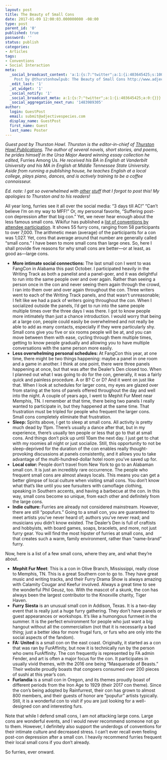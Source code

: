 ```yaml
---
layout: post
title: The Beauty of Small Cons
date: 2017-01-09 12:00:03.000000000 -08:00
type: post
parent_id: '0'
published: true
password: ''
status: publish
categories:
- Articles
tags:
- Conventions
- Social Interaction
meta:
  _social_broadcast_content: 'a:1:{s:7:"twitter";a:1:{i:403645425;s:100:"New Guest
    Post by @thurstonhowlpub: The Beauty of Small Cons http://www.adjectivespecies.com/?p=2913";}}'
  _edit_last: '1'
  _at_widget: '1'
  _social_notify: '1'
  _social_broadcast_meta: a:1:{s:7:"twitter";a:1:{i:403645425;a:0:{}}}
  _social_aggregation_next_run: '1483989305'
author:
  login: GuestPost
  email: submit@adjectivespecies.com
  display_name: GuestPost
  first_name: Guest
  last_name: Poster
---
```

<p class="p1"><em>Guest post by Thurston Howl. Thurston is the editor-in-chief of <a href="http://www.thurstonhowlpublications.com/">Thurston Howl Publications</a>. The author of several novels, short stories, and poems, he prides himself in the Ursa Major Award winning essay collection he edited, </em>Furries Among Us<em>. He received his BA in English at Vanderbilt University and his MA in English at Middle Tennessee State University. Aside from running a publishing house, he teaches English at a local college, plays piano, dances, and is actively training to be a coffee connoisseur.</em></p>
<p class="p1"><em>Ed. note: I got so overwhelmed with <a href="http://post-self.io">other</a> <a href="http://writing.drab-makyo.com/anthologies/arcana/">stuff</a> that I forgot to post this! My apologies to Thurston and to his readers!</em></p>
<p class="p1">All year long, furries see it all over the social media: “3 days till AC!” “Can’t believe I’m on my way to MFF!” Or, my personal favorite, “Suffering post-con depression after that big con.” Yet, we never hear enough about the less famous small cons. Wikifur has published a <a href="http://en.wikifur.com/wiki/List_of_conventions_by_attendance">list of conventions by attendee participation</a>. It shows 55 furry cons, ranging from 58 participants to over 7,000. The arithmetic mean (average) of the participants for a con was 1,027. Yet, cons that average around that number are generally called “small cons.” I have been to more small cons than large ones. So, here I shall provide five reasons for why small cons are better—or at least, as good as—large cons.</p>
<!--more-->
<ul class="ul1">
<li class="li1"><b>More intimate social connections: </b>The last small con I went to was FangCon in Alabama this past October. I participated heavily in the Writing Track as both a panelist and a panel-goer, and it was delightful to run into the same people over and over again. Rather than seeing a person once in the con and never seeing them again through the crowd, I ran into them over and over again throughout the con. Three writers went to each of the Writing Track panels, and that wasn’t unreasonable; I felt like we had a pack of writers going throughout the con. When I socialized outside the panels, I’d get to run into the same people multiple times over the three days I was there. I got to know people more intimately than just a chance introduction. I would worry that being at a large con, people could easily be overwhelmed and not really be able to add as many contacts, especially if they were particularly shy. Small cons give you five or six rooms people will be at, and you can move between them with ease, cycling through them multiple times, getting to know people gradually and allowing you to have multiple conversations with the same person more easily.</li>
<li class="li1"><b>Less overwhelming personal schedules: </b>At FangCon this year, at one time, there might be two things happening: maybe a panel in one room and a game in another. I think at one point, there were three panels happening at once, but that was after the Dealer’s Den closed too. When I planned out what I was going to do for the con, generally, it was a fairly quick and painless procedure. A or B? C or D? And it went on just like that. When I look at schedules for larger cons, my eyes are glazed over from staring at the tons of panels offered throughout the day and well into the night. A couple of years ago, I went to Mephit Fur Meet near Memphis, TN. I remember at that time, there being two panels I really wanted to participate in, but they happened at the same time. That frustration must be tripled for people who frequent the larger cons. Small cons completely eliminate that frustration.</li>
<li class="li1"><b>Sleep: </b>Spirits above, I get to sleep at small cons. All activity is pretty much dead by 11pm. There’s usually a dance after that, but in my experience, there’s usually ten people or less that go to that at small cons. And things don’t pick up until 10am the next day. I just get to chat with my roomies all night or just socialize. Still, this opportunity to not be sleep-deprived for the duration of the con enables really thought-provoking discussions at panels consistently, and it allows you to take advantage of the multi-hundred-dollar hotel room you’ve saved up for.</li>
<li class="li1"><b>Local color: </b>People don’t travel from New York to go to an Alabaman small con. It is just an incredibly rare occurrence. The people who frequent small cons are almost always locals. This means you can get a better glimpse of local culture when visiting small cons. You don’t know what that’s like until you see fursuiters with camoflage clothing, speaking in Southern accents, and having a barbecue at the con. In this way, small cons become so unique, from each other and definitely from the large cons.</li>
<li class="li1"><b>Indie culture: </b>Furries are already not considered mainstream. However, there are still “popufurs.” Going to a small con, you are guaranteed to meet artists you’ve never heard of; authors you’ve never read; and musicians you didn’t know existed. The Dealer’s Den is full of craftists and hobbyists, with board games, soaps, bracelets, and more, not just furry gear. You will find the most hipster of furries at small cons, and that creates such a warm, family environment, rather than “name-brand” furry.</li>
</ul>
<p class="p1">Now, here is a list of a few small cons, where they are, and what they’re about.</p>
<ul class="ul1">
<li class="li1"><strong>Mephit Fur Meet</strong>: This is a con in Olive Branch, Mississippi, really close to Memphis, TN. This is a great Southern con to go to. They have great music and writing tracks, and their Furry Drama Show is always amazing with Calamity Cougar and Keefur involved. Always a great time to see the wonderful Phil Geusz, too. With the mascot of a skunk, the con has always been the largest contributor to the Knoxville charity, Tiger Haven.</li>
<li class="li1"><strong>Furry Siesta</strong> is an unusual small con in Addison, Texas. It is a two-day event that is really just a huge furry gathering. They don’t have panels or guest appearances or workshops. It’s like a humongous furmeet in the summer. It is the perfect environment for people who just want a big hangout without all the commercialism (not that it is necessarily a bad thing; just a better idea for more frugal furs, or furs who are only into the social aspects of the fandom).</li>
<li class="li1"><strong>FA: United</strong> is a small con on the east coast. Originally, it started as a con that was ran by FurAffinity, but now it is technically run by the person who owns FurAffinity. The con frequently is represented by FA admin Fender, and art is often a major focus for the con. It participates in usually vivid themes, with the 2016 one being “Masquerade of Beasts.” Their website proudly boasts that congoers consumed over 200 pieces of sushi at this year’s con.</li>
<li class="li1"><strong>Furlandia</strong> is a small con in Oregon, and its themes proudly boast of different periods from the Iron Age to 1929 (their 2017 con theme). Since the con’s being adopted by Rainfurrest, their con has grown to almost 800 members, and their guests of honor are “popufur” artists typically. Still, it is a wonderful con to visit if you are just looking for a well-designed con and interesting furs.</li>
</ul>
<p class="p1">Note that while I defend small cons, I am not attacking large cons. Large cons are wonderful events, and I would never recommend someone not go to them. However, I definitely also support the underdogs of conventions for their intimate culture and decreased stress. I can’t ever recall even feeling post-con depression after a small con. I heavily recommend furries frequent their local small cons if you don’t already.</p>
<p class="p1">So furries, ever onward.</p>



